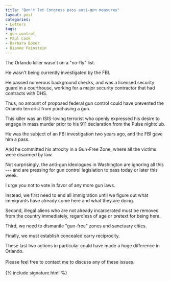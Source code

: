 ```yaml
---
title: "Don't let Congress pass anti-gun measures"
layout: post
categories:
- Letters
tags:
- gun control
- Paul Cook
- Barbara Boxer
- Dianne Feinstein
---
```


The Orlando killer wasn't on a "no-fly" list.

He wasn't being currently investigated by the FBI.

He passed numerous background checks, and was a licensed security guard in a courthouse, working for a major security contractor that had contracts with DHS.

Thus, no amount of proposed federal gun control could have prevented the Orlando terrorist from purchasing a gun.

This killer was an ISIS-loving terrorist who openly expressed his desire to engage in mass murder prior to his 911 declaration from the Pulse nightclub.

He was the subject of an FBI investigation two years ago, and the FBI gave him a pass.

And he committed his atrocity in a Gun-Free Zone, where all the victims were disarmed by law.

Not surprisingly, the anti-gun ideologues in Washington are ignoring all this --- and are pressing for gun control legislation to pass today or later this week.

I urge you not to vote in favor of any more gun laws.

Instead, we first need to end all immigration until we figure out what immigrants have already come here and what they are doing.

Second, illegal aliens who are not already incarcerated must be removed from the country immediately, regardless of age or pretext for being here.

Third, we need to dismantle "gun-free" zones and sanctuary cities.

Finally, we must establish concealed carry reciprocity.

These last two actions in particular could have made a huge difference in Orlando.

<span style="line-height: 1.7;">Please feel free to contact me to discuss any of these issues.</span>

{% include signature.html %}
